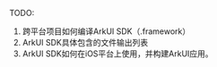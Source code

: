 TODO:

1. 跨平台项目如何编译ArkUI SDK（.framework）
2. ArkUI SDK具体包含的文件输出列表
3. ArkUI SDK如何在iOS平台上使用，并构建ArkUI应用。